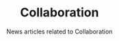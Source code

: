 ---
layout: tag_index
title: Collaboration
tag: collaboration
subtitle: News articles related to Collaboration
permalink: /tags/collaboration/
---